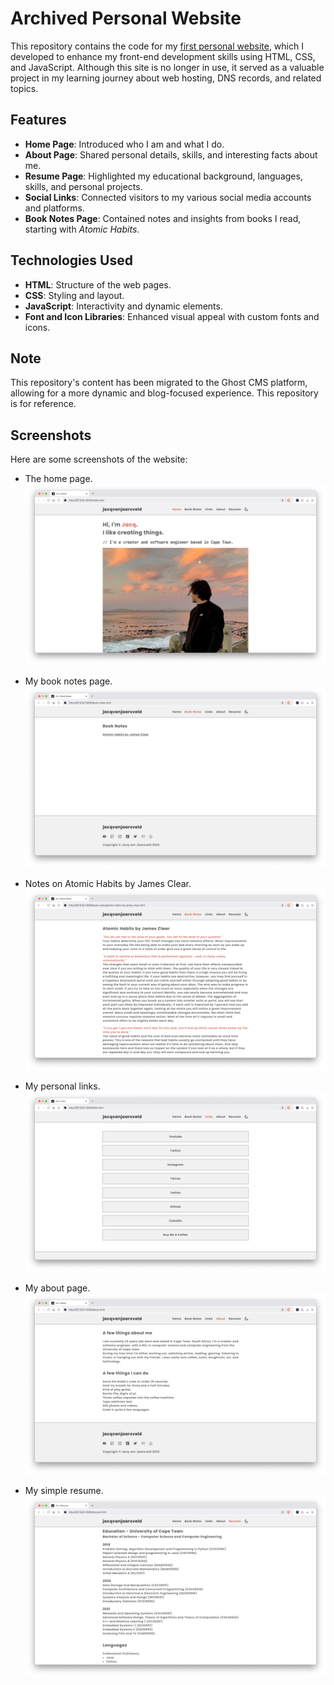 # Archived Personal Website

This repository contains the code for my [first personal website](https://jvjacq.github.io/website/), which I developed to enhance my front-end development skills using HTML, CSS, and JavaScript. Although this site is no longer in use, it served as a valuable project in my learning journey about web hosting, DNS records, and related topics.

## Features

- **Home Page**: Introduced who I am and what I do.
- **About Page**: Shared personal details, skills, and interesting facts about me.
- **Resume Page**: Highlighted my educational background, languages, skills, and personal projects.
- **Social Links**: Connected visitors to my various social media accounts and platforms.
- **Book Notes Page**: Contained notes and insights from books I read, starting with *Atomic Habits*.

## Technologies Used

- **HTML**: Structure of the web pages.
- **CSS**: Styling and layout.
- **JavaScript**: Interactivity and dynamic elements.
- **Font and Icon Libraries**: Enhanced visual appeal with custom fonts and icons.

## Note

This repository's content has been migrated to the Ghost CMS platform, allowing for a more dynamic and blog-focused experience. This repository is for reference.

## Screenshots

Here are some screenshots of the website:

- The home page.
![home-page](screenshots/1-home-page.png)

- My book notes page.
![book-notes](screenshots/2-book-notes.png)

- Notes on Atomic Habits by James Clear.
![atomic-habits](screenshots/2-atomic-habits.png)

- My personal links.
![personal-links](screenshots/3-personal-links.png)

- My about page.
![about-me](screenshots/4-about-me.png)

- My simple resume.
![resume-page](screenshots/5-resume-page.png)
